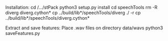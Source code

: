 
Installation:
cd /.../stPack 
python3 setup.py install
cd speechTools
rm -R diverg diverg.cython*
cp ../build/lib*/speechTools/diverg ./ -r
cp ../build/lib*/speechTools/diverg.cython*
 

Extract and save features:
Place .wav files on directory data/wavs
python3 saveFeatures.py



